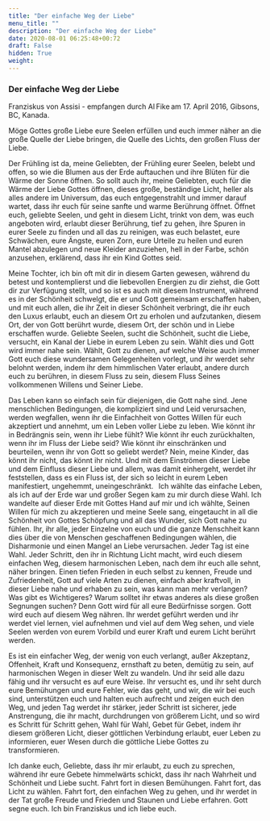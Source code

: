 ```yaml
---
title: "Der einfache Weg der Liebe"
menu_title: ""
description: "Der einfache Weg der Liebe"
date: 2020-08-01 06:25:48+00:72
draft: False
hidden: True
weight:
---
```

### Der einfache Weg der Liebe 

Franziskus von Assisi - empfangen durch Al Fike am 17. April 2016, Gibsons, BC, Kanada.

Möge Gottes große Liebe eure Seelen erfüllen und euch immer näher an die große Quelle der Liebe bringen, die Quelle des Lichts, den großen Fluss der Liebe. 

Der Frühling ist da, meine Geliebten, der Frühling eurer Seelen, belebt und offen, so wie die Blumen aus der Erde auftauchen und ihre Blüten für die Wärme der Sonne öffnen. So sollt auch ihr, meine Geliebten, euch für die Wärme der Liebe Gottes öffnen, dieses große, beständige Licht, heller als alles andere im Universum, das euch entgegenstrahlt und immer darauf wartet, dass ihr euch für seine sanfte und warme Berührung öffnet. Öffnet euch, geliebte Seelen, und geht in diesem Licht, trinkt von dem, was euch angeboten wird, erlaubt dieser Berührung, tief zu gehen, ihre Spuren in eurer Seele zu finden und all das zu reinigen, was euch belastet, eure Schwächen, eure Ängste, euren Zorn, eure Urteile zu heilen und euren Mantel abzulegen und neue Kleider anzuziehen, hell in der Farbe, schön anzusehen, erklärend, dass ihr ein Kind Gottes seid. 

Meine Tochter, ich bin oft mit dir in diesem Garten gewesen, während du betest und kontemplierst und die liebevollen Energien zu dir ziehst, die Gott dir zur Verfügung stellt, und so ist es auch mit diesem Instrument, während es in der Schönheit schwelgt, die er und Gott gemeinsam erschaffen haben, und mit euch allen, die ihr Zeit in dieser Schönheit verbringt, die ihr euch den Luxus erlaubt, euch an diesem Ort zu erholen und aufzutanken, diesem Ort, der von Gott berührt wurde, diesem Ort, der schön und in Liebe erschaffen wurde. Geliebte Seelen, sucht die Schönheit, sucht die Liebe, versucht, ein Kanal der Liebe in eurem Leben zu sein. Wählt dies und Gott wird immer nahe sein. Wählt, Gott zu dienen, auf welche Weise auch immer Gott euch diese wundersamen Gelegenheiten vorlegt, und ihr werdet sehr belohnt werden, indem ihr dem himmlischen Vater erlaubt, andere durch euch zu berühren, in diesem Fluss zu sein, diesem Fluss Seines vollkommenen Willens und Seiner Liebe. 

Das Leben kann so einfach sein für diejenigen, die Gott nahe sind. Jene menschlichen Bedingungen, die kompliziert sind und Leid verursachen, werden wegfallen, wenn ihr die Einfachheit von Gottes Willen für euch akzeptiert und annehmt, um ein Leben voller Liebe zu leben. Wie könnt ihr in Bedrängnis sein, wenn ihr Liebe fühlt? Wie könnt ihr euch zurückhalten, wenn ihr im Fluss der Liebe seid? Wie könnt ihr einschränken und beurteilen, wenn ihr von Gott so geliebt werdet? Nein, meine Kinder, das könnt ihr nicht, das könnt ihr nicht. Und mit dem Einströmen dieser Liebe und dem Einfluss dieser Liebe und allem, was damit einhergeht, werdet ihr feststellen, dass es ein Fluss ist, der sich so leicht in eurem Leben manifestiert, ungehemmt, uneingeschränkt.
 
Ich wählte das einfache Leben, als ich auf der Erde war und großer Segen kam zu mir durch diese Wahl. Ich wandelte auf dieser Erde mit Gottes Hand auf mir und ich wählte, Seinen Willen für mich zu akzeptieren und meine Seele sang, eingetaucht in all die Schönheit von Gottes Schöpfung und all das Wunder, sich Gott nahe zu fühlen. Ihr, ihr alle, jeder Einzelne von euch und die ganze Menschheit kann dies über die von Menschen geschaffenen Bedingungen wählen, die Disharmonie und einen Mangel an Liebe verursachen. Jeder Tag ist eine Wahl. Jeder Schritt, den ihr in Richtung Licht macht, wird euch diesem einfachen Weg, diesem harmonischen Leben, nach dem ihr euch alle sehnt, näher bringen. Einen tiefen Frieden in euch selbst zu kennen, Freude und Zufriedenheit, Gott auf viele Arten zu dienen, einfach aber kraftvoll, in dieser Liebe nahe und erhaben zu sein, was kann man mehr verlangen? Was gibt es Wichtigeres? Warum solltet ihr etwas anderes als diese großen Segnungen suchen? Denn Gott wird für all eure Bedürfnisse sorgen. Gott wird euch auf diesem Weg nähren. Ihr werdet geführt werden und ihr werdet viel lernen, viel aufnehmen und viel auf dem Weg sehen, und viele Seelen werden von eurem Vorbild und eurer Kraft und eurem Licht berührt werden. 

Es ist ein einfacher Weg, der wenig von euch verlangt, außer Akzeptanz, Offenheit, Kraft und Konsequenz, ernsthaft zu beten, demütig zu sein, auf harmonischen Wegen in dieser Welt zu wandeln. Und ihr seid alle dazu fähig und ihr versucht es auf eure Weise. Ihr versucht es, und ihr seht durch eure Bemühungen und eure Fehler, wie das geht, und wir, die wir bei euch sind, unterstützen euch und halten euch aufrecht und zeigen euch den Weg, und jeden Tag werdet ihr stärker, jeder Schritt ist sicherer, jede Anstrengung, die ihr macht, durchdrungen von größerem Licht, und so wird es Schritt für Schritt gehen, Wahl für Wahl, Gebet für Gebet, indem ihr diesem größeren Licht, dieser göttlichen Verbindung erlaubt, euer Leben zu informieren, euer Wesen durch die göttliche Liebe Gottes zu transformieren. 

Ich danke euch, Geliebte, dass ihr mir erlaubt, zu euch zu sprechen, während ihr eure Gebete himmelwärts schickt, dass ihr nach Wahrheit und Schönheit und Liebe sucht. Fahrt fort in diesen Bemühungen. Fahrt fort, das Licht zu wählen. Fahrt fort, den einfachen Weg zu gehen, und ihr werdet in der Tat große Freude und Frieden und Staunen und Liebe erfahren. Gott segne euch. Ich bin Franziskus und ich liebe euch. 
